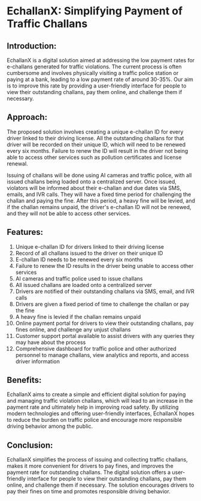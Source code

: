 # EchallanX: Simplifying Payment of Traffic Challans

## Introduction:
EchallanX is a digital solution aimed at addressing the low payment rates for e-challans generated for traffic violations. The current process is often cumbersome and involves physically visiting a traffic police station or paying at a bank, leading to a low payment rate of around 30-35%. Our aim is to improve this rate by providing a user-friendly interface for people to view their outstanding challans, pay them online, and challenge them if necessary.

## Approach:
The proposed solution involves creating a unique e-challan ID for every driver linked to their driving license. All the outstanding challans for that driver will be recorded on their unique ID, which will need to be renewed every six months. Failure to renew the ID will result in the driver not being able to access other services such as pollution certificates and license renewal.

Issuing of challans will be done using AI cameras and traffic police, with all issued challans being loaded onto a centralized server. Once issued, violators will be informed about their e-challan and due dates via SMS, emails, and IVR calls. They will have a fixed time period for challenging the challan and paying the fine. After this period, a heavy fine will be levied, and if the challan remains unpaid, the driver's e-challan ID will not be renewed, and they will not be able to access other services.

## Features:

1. Unique e-challan ID for drivers linked to their driving license
2. Record of all challans issued to the driver on their unique ID
3. E-challan ID needs to be renewed every six months
4. Failure to renew the ID results in the driver being unable to access other services
5. AI cameras and traffic police used to issue challans
6. All issued challans are loaded onto a centralized server
7. Drivers are notified of their outstanding challans via SMS, email, and IVR calls
8. Drivers are given a fixed period of time to challenge the challan or pay the fine
9. A heavy fine is levied if the challan remains unpaid
10. Online payment portal for drivers to view their outstanding challans, pay fines online, and challenge any unjust challans
11. Customer support portal available to assist drivers with any queries they may have about the process
12. Comprehensive dashboard for traffic police and other authorized personnel to manage challans, view analytics and reports, and access driver information

## Benefits:
EchallanX aims to create a simple and efficient digital solution for paying and managing traffic violation challans, which will lead to an increase in the payment rate and ultimately help in improving road safety. By utilizing modern technologies and offering user-friendly interfaces, EchallanX hopes to reduce the burden on traffic police and encourage more responsible driving behavior among the public.

## Conclusion:
EchallanX simplifies the process of issuing and collecting traffic challans, makes it more convenient for drivers to pay fines, and improves the payment rate for outstanding challans. The digital solution offers a user-friendly interface for people to view their outstanding challans, pay them online, and challenge them if necessary. The solution encourages drivers to pay their fines on time and promotes responsible driving behavior.
